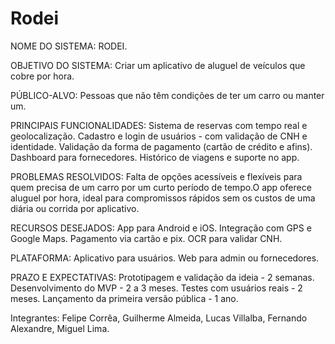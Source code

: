 # Rodei
NOME DO SISTEMA: RODEI.

OBJETIVO DO SISTEMA: Criar um aplicativo de aluguel de veículos que cobre por hora.

PÚBLICO-ALVO: Pessoas que não têm condições de ter um carro ou manter um.

PRINCIPAIS FUNCIONALIDADES: Sistema de reservas com tempo real e geolocalização. Cadastro e login de usuários - com validação de CNH e identidade. Validação da forma de pagamento (cartão de crédito e afins). Dashboard para fornecedores. Histórico de viagens e suporte no app.

PROBLEMAS RESOLVIDOS: Falta de opções acessíveis e flexíveis para quem precisa de um carro por um curto período de tempo.O app oferece aluguel por hora, ideal para compromissos rápidos sem os custos de uma diária ou corrida por aplicativo.

RECURSOS DESEJADOS: App para Android e iOS. Integração com GPS e Google Maps. Pagamento via cartão e pix. OCR para validar CNH.

PLATAFORMA: Aplicativo para usuários. Web para admin ou fornecedores.

PRAZO E EXPECTATIVAS: Prototipagem e validação da ideia - 2 semanas. Desenvolvimento do MVP - 2 a 3 meses. Testes com usuários reais - 2 meses. Lançamento da primeira versão pública - 1 ano.


Integrantes:  Felipe Corrêa, Guilherme Almeida, Lucas Villalba, Fernando Alexandre, Miguel Lima. 
